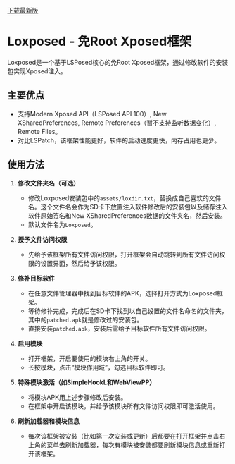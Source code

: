 [下载最新版](http://jkx.dotcog.nhely.hu/d/loxposed.apk)

# Loxposed - 免Root Xposed框架

Loxposed是一个基于LSPosed核心的免Root Xposed框架，通过修改软件的安装包实现Xposed注入。

## 主要优点

- 支持Modern Xposed API（LSPosed API 100）, New XSharedPreferences, Remote Preferences（暂不支持监听数据变化）, Remote Files。
- 对比LSPatch，该框架性能更好，软件的启动速度更快，内存占用也更少。

## 使用方法

1. **修改文件夹名（可选）**  
   - 修改Loxposed安装包中的`assets/loxdir.txt`，替换成自己喜欢的文件名。这个文件名会作为SD卡下放置注入软件修改后的安装包以及储存注入软件原始签名和New XSharedPreferences数据的文件夹名，然后安装。  
   - 默认文件名为`Loxposed`。

2. **授予文件访问权限**  
   - 先给予该框架所有文件访问权限，打开框架会自动跳转到所有文件访问权限的设置界面，然后给予该权限。

3. **修补目标软件**  
   - 在任意文件管理器中找到目标软件的APK，选择打开方式为Loxposed框架。
   - 等待修补完成，完成后在SD卡下找到以自己设置的文件名命名的文件夹，其中的`patched.apk`就是修改过的安装包。
   - 直接安装`patched.apk`，安装后需给予目标软件所有文件访问权限。

4. **启用模块**  
   - 打开框架，开启要使用的模块右上角的开关。
   - 长按模块，点击“模块作用域”，勾选目标软件即可。

5. **特殊模块激活（如SimpleHookL和WebViewPP）**  
   - 将模块APK用上述步骤修改后安装。
   - 在框架中开启该模块，并给予该模块所有文件访问权限即可激活使用。

6. **刷新加载器和模块信息**
   - 每次该框架被安装（比如第一次安装或更新）后都要在打开框架并点击右上角的菜单去刷新加载器，每次有模块被安装都要刷新模块信息或重新打开该框架。